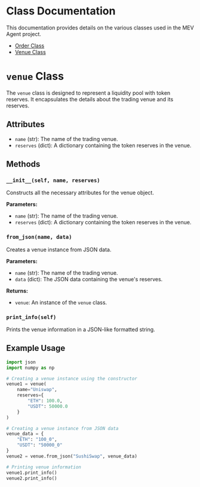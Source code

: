 # Class Documentation

This documentation provides details on the various classes used in the MEV Agent project.

- [Order Class](order.md)
- [Venue Class](venue.md)


# `venue` Class

The `venue` class is designed to represent a liquidity pool with token reserves. It encapsulates the details about the trading venue and its reserves.

## Attributes

- `name` (str): The name of the trading venue.
- `reserves` (dict): A dictionary containing the token reserves in the venue.

## Methods

### `__init__(self, name, reserves)`
Constructs all the necessary attributes for the venue object.

**Parameters:**
- `name` (str): The name of the trading venue.
- `reserves` (dict): A dictionary containing the token reserves in the venue.

### `from_json(name, data)`
Creates a venue instance from JSON data.

**Parameters:**
- `name` (str): The name of the trading venue.
- `data` (dict): The JSON data containing the venue's reserves.

**Returns:**
- `venue`: An instance of the `venue` class.

### `print_info(self)`
Prints the venue information in a JSON-like formatted string.

## Example Usage

```python
import json
import numpy as np

# Creating a venue instance using the constructor
venue1 = venue(
    name="Uniswap",
    reserves={
        "ETH": 100.0,
        "USDT": 50000.0
    }
)

# Creating a venue instance from JSON data
venue_data = {
    "ETH": "100_0",
    "USDT": "50000_0"
}
venue2 = venue.from_json("SushiSwap", venue_data)

# Printing venue information
venue1.print_info()
venue2.print_info()


